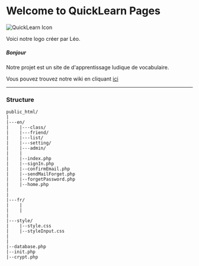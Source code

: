 # Welcome to QuickLearn Pages

![QuickLearn Icon](https://i.ibb.co/99nFZkB/qlmin.png) 

Voici notre logo créer par Léo.


##### Bonjour

Notre projet est un site de d'apprentissage ludique de vocabulaire.

Vous pouvez trouvez notre wiki en cliquant [ici](https://github.com/harrystot/quicklearn/wiki)


--------------
### Structure
```
public_html/
|
|---en/
|    |---class/
|    |---friend/
|    |---list/
|    |---setting/
|    |---admin/
|    |
|    |--index.php
|    |--signIn.php
|    |--confirmEmail.php
|    |--sendMailForget.php
|    |--forgetPassword.php
|    |--home.php
|
|
|---fr/
|    |
|    |
|
|---style/
|    |--style.css
|    |--styleInput.css
|
|
|--database.php
|--init.php
|--crypt.php
```
